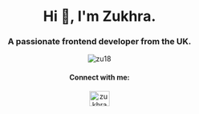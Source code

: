 <h1 align="center">Hi 👋, I'm Zukhra.</h1>
<h3 align="center">A passionate frontend developer from the UK.</h3>



<p align="center"><img align="center" src="https://github-readme-stats.vercel.app/api/top-langs?username=zu18&show_icons=true&locale=en&layout=compact" alt="zu18" /></p>

<h4 align="center">Connect with me:</h4>
<p align="center">
<a href="https://linkedin.com/in/zukhra-galieva" target="blank"><img align="center" src="https://raw.githubusercontent.com/rahuldkjain/github-profile-readme-generator/master/src/images/icons/Social/linked-in-alt.svg" alt="zukhra galieva" height="30" width="40" /></a>
</p>


